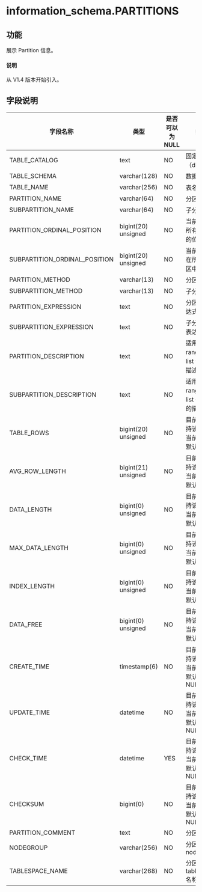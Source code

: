# information_schema.PARTITIONS

## 功能

展示 Partition 信息。

<main id="notice" type='explain'>
  <h4>说明</h4>
  <p>从 V1.4 版本开始引入。</p>
</main>

## 字段说明

|           **字段名称**            |       **类型**        | **是否可以为 NULL** |         **描述**          |
|-------------------------------|---------------------|----------------|-------------------------|
| TABLE_CATALOG | text | NO | 固定值（def） |
| TABLE_SCHEMA | varchar(128) | NO | 数据库名 |
| TABLE_NAME | varchar(256) | NO | 表名 |
| PARTITION_NAME | varchar(64) | NO | 分区名 |
| SUBPARTITION_NAME | varchar(64) | NO | 子分区名 |
| PARTITION_ORDINAL_POSITION | bigint(20) unsigned | NO | 当前分区在所有分区中的位置 |
| SUBPARTITION_ORDINAL_POSITION | bigint(20) unsigned | NO | 当前子分区在所有子分区中的位置 |
| PARTITION_METHOD | varchar(13) | NO | 分区类型 |
| SUBPARTITION_METHOD | varchar(13) | NO | 子分区类型 |
| PARTITION_EXPRESSION | text | NO | 分区函数表达式 |
| SUBPARTITION_EXPRESSION | text | NO | 子分区函数表达式 |
| PARTITION_DESCRIPTION | text | NO | 适用于 range 和 list 分区的描述 |
| SUBPARTITION_DESCRIPTION | text | NO | 适用于 range 和 list 子分区的描述 |
| TABLE_ROWS | bigint(20) unsigned | NO | 目前暂不支持该字段，当前该字段默认为 0 |
| AVG_ROW_LENGTH | bigint(21) unsigned | NO | 目前暂不支持该字段，当前该字段默认为 0 |
| DATA_LENGTH | bigint(0) unsigned | NO | 目前暂不支持该字段，当前该字段默认为 0 |
| MAX_DATA_LENGTH | bigint(0) unsigned | NO | 目前暂不支持该字段，当前该字段默认为 0 |
| INDEX_LENGTH | bigint(0) unsigned | NO | 目前暂不支持该字段，当前该字段默认为 0 |
| DATA_FREE | bigint(0) unsigned | NO | 目前暂不支持该字段，当前该字段默认为 0 |
| CREATE_TIME | timestamp(6) | NO | 目前暂不支持该字段，当前该字段默认为 NULL |
| UPDATE_TIME | datetime | NO | 目前暂不支持该字段，当前该字段默认为 NULL |
| CHECK_TIME | datetime | YES | 目前暂不支持该字段，当前该字段默认为 NULL |
| CHECKSUM | bigint(0) | NO | 目前暂不支持该字段，当前该字段默认为 NULL |
| PARTITION_COMMENT | text | NO | 分区注释 |
| NODEGROUP | varchar(256) | NO | 分区所属的 nodegroup |
| TABLESPACE_NAME | varchar(268) | NO | 分区所属的 tablespace 名称 |
